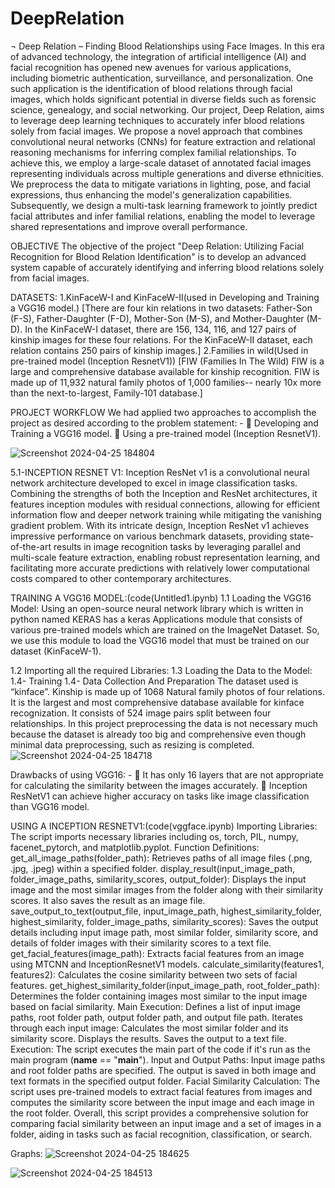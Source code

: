 # DeepRelation

¬ Deep Relation – Finding Blood Relationships using Face Images.
                            In this era of advanced technology, the integration of artificial intelligence (AI) and facial recognition has opened new avenues for various applications, including biometric authentication, surveillance, and personalization. One such application is the identification of blood relations through facial images, which holds significant potential in diverse fields such as forensic science, genealogy, and social networking.
               Our project, Deep Relation, aims to leverage deep learning techniques to accurately infer blood relations solely from facial images. We propose a novel approach that combines convolutional neural networks (CNNs) for feature extraction and relational reasoning mechanisms for inferring complex familial relationships. To achieve this, we employ a large-scale dataset of annotated facial images representing individuals across multiple generations and diverse ethnicities. We preprocess the data to mitigate variations in lighting, pose, and facial expressions, thus enhancing the model's generalization capabilities. Subsequently, we design a multi-task learning framework to jointly predict facial attributes and infer familial relations, enabling the model to leverage shared representations and improve overall performance.


OBJECTIVE
 The objective of the project "Deep Relation: Utilizing Facial Recognition for Blood Relation Identification" is to develop an advanced system capable of accurately identifying and inferring blood relations solely from facial images.

DATASETS:
1.KinFaceW-I and KinFaceW-II(used in Developing and Training a VGG16 model.)
  [There are four kin relations in two datasets: Father-Son (F-S), Father-Daughter (F-D), Mother-Son (M-S), and Mother-Daughter (M-D).
  In the KinFaceW-I dataset, there are 156, 134, 116, and 127 pairs of kinship images for these four relations.
  For the KinFaceW-II dataset, each relation contains 250 pairs of kinship images.]
2.Families in wild(Used in  pre-trained model (Inception ResnetV1))
  [FIW (Families In The Wild)
FIW is a large and comprehensive database available for kinship recognition.
FIW is made up of 11,932 natural family photos of 1,000 families-- nearly 10x more than the next-to-largest, Family-101 database.]

PROJECT WORKFLOW
We had applied two approaches to accomplish the project as desired according to the problem statement: -
	Developing and Training a VGG16 model.
	Using a pre-trained model (Inception ResnetV1).

![Screenshot 2024-04-25 184804](https://github.com/Vandanagoud7075/DeepRelation/assets/136419038/5c9faeeb-fa48-4449-87b1-ced86cb7ad98)


5.1-INCEPTION RESNET V1:
Inception ResNet v1 is a convolutional neural network architecture developed to excel in image classification tasks. Combining the strengths of both the Inception and ResNet architectures, it features inception modules with residual connections, allowing for efficient information flow and deeper network training while mitigating the vanishing gradient problem. With its intricate design, Inception ResNet v1 achieves impressive performance on various benchmark datasets, providing state-of-the-art results in image recognition tasks by leveraging parallel and multi-scale feature extraction, enabling robust representation learning, and facilitating more accurate predictions with relatively lower computational costs compared to other contemporary architectures.

TRAINING A VGG16 MODEL:(code(Untitled1.ipynb)
1.1	Loading the VGG16 Model:
Using an open-source neural network library which is written in python named KERAS has a keras Applications module that consists of various pre-trained models which are trained on the ImageNet Dataset. So, we use this module to load the VGG16 model that must be trained on our dataset (KinFaceW-1).
   
1.2	Importing all the required Libraries:
1.3	Loading the Data to the Model:
1.4- Training
1.4- Data Collection And Preparation
The dataset used is “kinface”. Kinship is made up of 1068 Natural family photos of four relations. It is the largest and most comprehensive database available for kinface recognization. It consists of 524 image pairs split between four relationships.
In this project preprocessing the data is not necessary much because the dataset is already too big and comprehensive even though minimal data preprocessing, such as resizing is completed.
![Screenshot 2024-04-25 184718](https://github.com/Vandanagoud7075/DeepRelation/assets/136419038/6e503b2f-7539-4088-b835-7d1f63601b1d)


Drawbacks of using VGG16: -
	It has only 16 layers that are not appropriate for calculating the similarity between the images accurately.
	 Inception ResNetV1 can achieve higher accuracy on tasks like image classification than VGG16 model.

USING A INCEPTION RESNETV1:(code(vggface.ipynb)
Importing Libraries: The script imports necessary libraries including os, torch, PIL, numpy, facenet_pytorch, and matplotlib.pyplot.
Function Definitions:
get_all_image_paths(folder_path): Retrieves paths of all image files (.png, .jpg, .jpeg) within a specified folder.
display_result(input_image_path, folder_image_paths, similarity_scores, output_folder): Displays the input image and the most similar images from the folder along with their similarity scores. It also saves the result as an image file.
save_output_to_text(output_file, input_image_path, highest_similarity_folder, highest_similarity, folder_image_paths, similarity_scores): Saves the output details including input image path, most similar folder, similarity score, and details of folder images with their similarity scores to a text file.
get_facial_features(image_path): Extracts facial features from an image using MTCNN and InceptionResnetV1 models.
calculate_similarity(features1, features2): Calculates the cosine similarity between two sets of facial features.
get_highest_similarity_folder(input_image_path, root_folder_path): Determines the folder containing images most similar to the input image based on facial similarity.
Main Execution:
Defines a list of input image paths, root folder path, output folder path, and output file path.
Iterates through each input image:
Calculates the most similar folder and its similarity score.
Displays the results.
Saves the output to a text file.
Execution:
The script executes the main part of the code if it's run as the main program (__name__ == "__main__").
Input and Output Paths:
Input image paths and root folder paths are specified.
The output is saved in both image and text formats in the specified output folder.
Facial Similarity Calculation:
The script uses pre-trained models to extract facial features from images and computes the similarity score between the input image and each image in the root folder.
Overall, this script provides a comprehensive solution for comparing facial similarity between an input image and a set of images in a folder, aiding in tasks such as facial recognition, classification, or search.

Graphs:
![Screenshot 2024-04-25 184625](https://github.com/Vandanagoud7075/DeepRelation/assets/136419038/8c68afab-61bd-49fa-8ede-c8a4353df130)

![Screenshot 2024-04-25 184513](https://github.com/Vandanagoud7075/DeepRelation/assets/136419038/0e9386b2-4b0a-4321-823a-5e3c87f27577)





